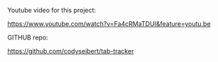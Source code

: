 Youtube video for this project:

https://www.youtube.com/watch?v=Fa4cRMaTDUI&feature=youtu.be

GITHUB repo:

https://github.com/codyseibert/tab-tracker
